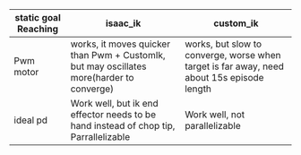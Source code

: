 | static goal Reaching    | isaac_ik | custom_ik |
| -------- | -------  | ------- |
| Pwm motor  |  works, it moves quicker than Pwm + CustomIk, but may oscillates more(harder to converge)   |works, but slow to converge, worse when target is far away, need about 15s episode length |
| ideal pd | Work well, but ik end effector needs to be hand instead of chop tip, Parrallelizable    |Work well, not parallelizable|

